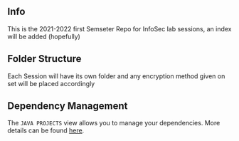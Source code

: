 ## Info
This is the 2021-2022 first Semseter Repo for InfoSec lab sessions, an index will be added (hopefully)
## Folder Structure
Each Session will have its own folder and any encryption method given on set will be placed accordingly
## Dependency Management

The `JAVA PROJECTS` view allows you to manage your dependencies. More details can be found [here](https://github.com/microsoft/vscode-java-dependency#manage-dependencies).
